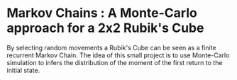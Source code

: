 # Markov Chains : A Monte-Carlo approach for a 2x2 Rubik's Cube

By selecting random movements a Rubik's Cube can be seen as a finite recurrent Markov Chain. 
The idea of this small project is to use Monte-Carlo simulation to infers the distribution of the moment of the first return to the initial state. 

